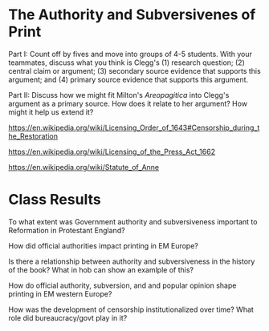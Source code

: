 # The Authority and Subversivenes of Print

Part I: Count off by fives and move into groups of 4-5 students. With your teammates, discuss what you think is Clegg's (1) research question; (2) central claim or argument; (3) secondary source evidence that supports this argument; and (4) primary source evidence that supports this argument.

Part II: Discuss how we might fit Milton's _Areopagitica_ into Clegg's argument as a primary source. How does it relate to her argument? How might it help us extend it?

https://en.wikipedia.org/wiki/Licensing_Order_of_1643#Censorship_during_the_Restoration

https://en.wikipedia.org/wiki/Licensing_of_the_Press_Act_1662

https://en.wikipedia.org/wiki/Statute_of_Anne

# Class Results

To what extent was Government authority and subversiveness important to Reformation in Protestant England?

How did official authorities impact printing in EM Europe?

Is there a relationship between authority and subversiveness in the history of the book? What in hob can show an examlple of this? 

How do official authority, subversion, and and popular opinion shape printing in EM western Europe?

How was the development of censorship institutionalized over time? What role did bureaucracy/govt play in it?
